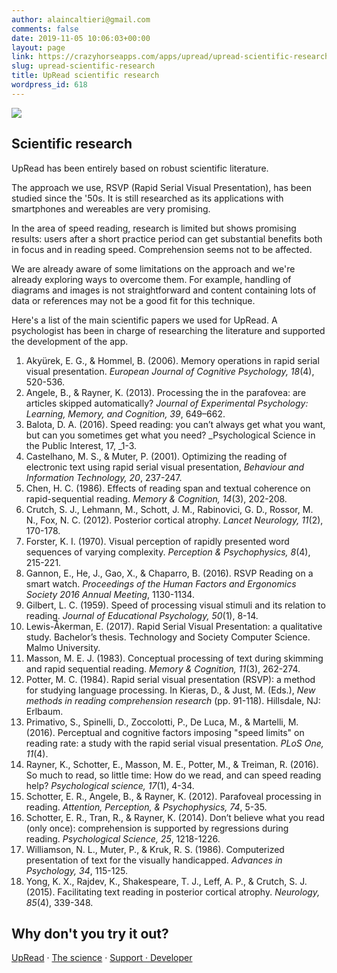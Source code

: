 ```yaml
---
author: alaincaltieri@gmail.com
comments: false
date: 2019-11-05 10:06:03+00:00
layout: page
link: https://crazyhorseapps.com/apps/upread/upread-scientific-research/
slug: upread-scientific-research
title: UpRead scientific research
wordpress_id: 618
---
```


![](https://crazyhorseapps.com/wp-content/uploads/2020/03/UpRead-Logo-768x194.png)											
			

## Scientific research

		
		

UpRead has been entirely based on robust scientific literature.




The approach we use, RSVP (Rapid Serial Visual Presentation), has been studied since the '50s. It is still researched as its applications with smartphones and wereables are very promising.




In the area of speed reading, research is limited but shows promising results: users after a short practice period can get substantial benefits both in focus and in reading speed. Comprehension seems not to be affected.




We are already aware of some limitations on the approach and we're already exploring ways to overcome them. For example, handling of diagrams and images is not straightforward and content containing lots of data or references may not be a good fit for this technique.

		
		

Here's a list of the main scientific papers we used for UpRead. A psychologist has been in charge of researching the literature and supported the development of the app. 

  1. Akyürek, E. G., & Hommel, B. (2006). Memory operations in rapid serial visual presentation. _European Journal of Cognitive Psychology, 18_(4), 520-536.
  2. Angele, B., & Rayner, K. (2013). Processing the in the parafovea: are articles skipped automatically? _Journal of Experimental Psychology: Learning, Memory, and Cognition, 39_, 649–662.
  3. Balota, D. A. (2016). Speed reading: you can’t always get what you want, but can you sometimes get what you need? _Psychological Science in the Public Interest, 17, _1-3.
  4. Castelhano, M. S., & Muter, P. (2001). Optimizing the reading of electronic text using rapid serial visual presentation, _Behaviour and Information Technology, 20_, 237-247.
  5. Chen, H. C. (1986). Effects of reading span and textual coherence on rapid-sequential reading. _Memory & Cognition, 14_(3), 202-208.
  6. Crutch, S. J., Lehmann, M., Schott, J. M., Rabinovici, G. D., Rossor, M. N., Fox, N. C. (2012). Posterior cortical atrophy. _Lancet Neurology, 11_(2), 170-178.
  7. Forster, K. I. (1970). Visual perception of rapidly presented word sequences of varying complexity. _Perception & Psychophysics, 8_(4), 215-221.
  8. Gannon, E., He, J., Gao, X., & Chaparro, B. (2016). RSVP Reading on a smart watch. _Proceedings of the Human Factors and Ergonomics Society 2016 Annual Meeting_, 1130-1134.
  9. Gilbert, L. C. (1959). Speed of processing visual stimuli and its relation to reading. _Journal of Educational Psychology, 50_(1), 8-14.
  10. Lewis-Åkerman, E. (2017). Rapid Serial Visual Presentation: a qualitative study. Bachelor’s thesis. Technology and Society Computer Science. Malmo University.
  11. Masson, M. E. J. (1983). Conceptual processing of text during skimming and rapid sequential reading. _Memory & Cognition, 11_(3), 262-274.
  12. Potter, M. C. (1984). Rapid serial visual presentation (RSVP): a method for studying language processing. In Kieras, D., & Just, M. (Eds.), _New methods in reading comprehension research_ (pp. 91-118). Hillsdale, NJ: Erlbaum.
  13. Primativo, S., Spinelli, D., Zoccolotti, P., De Luca, M., & Martelli, M. (2016). Perceptual and cognitive factors imposing "speed limits" on reading rate: a study with the rapid serial visual presentation. _PLoS One, 11_(4).
  14. Rayner, K., Schotter, E., Masson, M. E., Potter, M., & Treiman, R. (2016). So much to read, so little time: How do we read, and can speed reading help? _Psychological science, 17_(1), 4-34.
  15. Schotter, E. R., Angele, B., & Rayner, K. (2012). Parafoveal processing in reading. _Attention, Perception, & Psychophysics, 74_, 5-35.
  16. Schotter, E. R., Tran, R., & Rayner, K. (2014). Don’t believe what you read (only once): comprehension is supported by regressions during reading. _Psychological Science, 25_, 1218-1226.
  17. Williamson, N. L., Muter, P., & Kruk, R. S. (1986). Computerized presentation of text for the visually handicapped. _Advances in Psychology, 34_, 115-125.
  18. Yong, K. X., Rajdev, K., Shakespeare, T. J., Leff, A. P., & Crutch, S. J. (2015). Facilitating text reading in posterior cortical atrophy. _Neurology, 85_(4), 339-348.
		
			

## Why don't you try it out?

		
[](https://itunes.apple.com/app/id1454094961?mt=8)
		

[UpRead](https://crazyhorseapps.com/apps/upread/) · [The science](https://crazyhorseapps.com/apps/upread/upread-scientific-research/) · [Support · ](https://crazyhorseapps.com/support/)[Developer](https://crazyhorseapps.com/)
